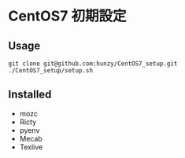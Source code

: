 # CentOS7 初期設定

## Usage
```
git clone git@github.com:hunzy/CentOS7_setup.git
./CentOS7_setup/setup.sh
```

## Installed
* mozc
* Ricty
* pyenv
* Mecab
* Texlive
